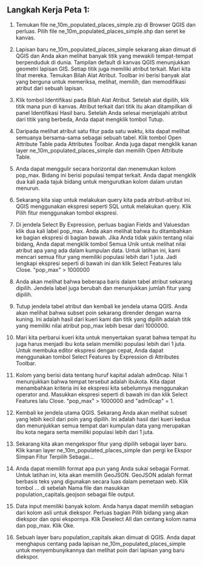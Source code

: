 <h2>Langkah Kerja Peta 1:</h2>

1. Temukan file ne_10m_populated_places_simple.zip di Browser QGIS dan        perluas. Pilih file ne_10m_populated_places_simple.shp dan seret ke     kanvas.

2. Lapisan baru ne_10m_populated_places_simple sekarang akan dimuat di QGIS dan Anda akan melihat banyak titik yang mewakili tempat-tempat berpenduduk di dunia. Tampilan default di kanvas QGIS menunjukkan geometri lapisan GIS. Setiap titik juga memiliki atribut terkait. Mari kita lihat mereka. Temukan Bilah Alat Atribut. Toolbar ini berisi banyak alat yang berguna untuk memeriksa, melihat, memilih, dan memodifikasi atribut dari sebuah lapisan.

3. Klik tombol Identifikasi pada Bilah Alat Atribut. Setelah alat dipilih, klik titik mana pun di kanvas. Atribut terkait dari titik itu akan ditampilkan di panel Identifikasi Hasil baru. Setelah Anda selesai menjelajahi atribut dari titik yang berbeda, Anda dapat mengklik tombol Tutup.

4. Daripada melihat atribut satu fitur pada satu waktu, kita dapat melihat semuanya bersama-sama sebagai sebuah tabel. Klik tombol Open Attribute Table pada Attributes Toolbar. Anda juga dapat mengklik kanan layer ne_10m_populated_places_simple dan memilih Open Attribute Table.

5. Anda dapat menggulir secara horizontal dan menemukan kolom pop_max. Bidang ini berisi populasi tempat terkait. Anda dapat mengklik dua kali pada tajuk bidang untuk mengurutkan kolom dalam urutan menurun.

6. Sekarang kita siap untuk melakukan query kita pada atribut-atribut ini. QGIS menggunakan ekspresi seperti SQL untuk melakukan query. Klik Pilih fitur menggunakan tombol ekspresi.

7. Di jendela Select By Expression, perluas bagian Fields and Values ​​dan klik dua kali label pop_max. Anda akan melihat bahwa itu ditambahkan ke bagian ekspresi di bagian bawah. Jika Anda tidak yakin tentang nilai bidang, Anda dapat mengklik tombol Semua Unik untuk melihat nilai atribut apa yang ada dalam kumpulan data. Untuk latihan ini, kami mencari semua fitur yang memiliki populasi lebih dari 1 juta. Jadi lengkapi ekspresi seperti di bawah ini dan klik Select Features lalu Close. "pop_max" > 1000000

8. Anda akan melihat bahwa beberapa baris dalam tabel atribut sekarang dipilih. Jendela label juga berubah dan menunjukkan jumlah fitur yang dipilih.

9. Tutup jendela tabel atribut dan kembali ke jendela utama QGIS. Anda akan melihat bahwa subset poin sekarang dirender dengan warna kuning. Ini adalah hasil dari kueri kami dan titik yang dipilih adalah titik yang memiliki nilai atribut pop_max lebih besar dari 1000000.

10. Mari kita perbarui kueri kita untuk menyertakan syarat bahwa tempat itu juga harus menjadi ibu kota selain memiliki populasi lebih dari 1 juta. Untuk membuka editor ekspresi dengan cepat, Anda dapat menggunakan tombol Select Features by Expression di Attributes Toolbar.

11. Kolom yang berisi data tentang huruf kapital adalah adm0cap. Nilai 1 menunjukkan bahwa tempat tersebut adalah ibukota. Kita dapat menambahkan kriteria ini ke ekspresi kita sebelumnya menggunakan operator and. Masukkan ekspresi seperti di bawah ini dan klik Select Features lalu Close. "pop_max" > 1000000 and "adm0cap" = 1.

12. Kembali ke jendela utama QGIS. Sekarang Anda akan melihat subset yang lebih kecil dari poin yang dipilih. Ini adalah hasil dari kueri kedua dan menunjukkan semua tempat dari kumpulan data yang merupakan ibu kota negara serta memiliki populasi lebih dari 1 juta.

13. Sekarang kita akan mengekspor fitur yang dipilih sebagai layer baru. Klik kanan layer ne_10m_populated_places_simple dan pergi ke Ekspor Simpan Fitur Terpilih Sebagai…

14. Anda dapat memilih format apa pun yang Anda sukai sebagai Format. Untuk latihan ini, kita akan memilih GeoJSON. GeoJSON adalah format berbasis teks yang digunakan secara luas dalam pemetaan web. Klik tombol … di sebelah Nama file dan masukkan population_capitals.geojson sebagai file output.

15. Data input memiliki banyak kolom. Anda hanya dapat memilih sebagian dari kolom asli untuk diekspor. Perluas bagian Pilih bidang yang akan diekspor dan opsi ekspornya. Klik Deselect All dan centang kolom nama dan pop_max. Klik Oke.

16. Sebuah layer baru population_capitals akan dimuat di QGIS. Anda dapat menghapus centang pada lapisan ne_10m_populated_places_simple untuk menyembunyikannya dan melihat poin dari lapisan yang baru diekspor.
